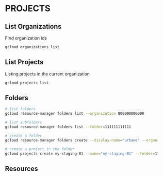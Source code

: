 # PROJECTS

## List Organizations

Find organization ids

```sh
gcloud organizations list
```

## List Projects

Listing projects in the current organization

```sh
gcloud projects list
```

## Folders

```sh
# list folders
gcloud resource-manager folders list --organization 000000000000

# list subfolders
gcloud resource-manager folders list --folder=111111111111

# create a folder
gcloud resource-manager folders create --display-name="urbane" --organization=000000000000

# create a project in the folder
gcloud projects create my-staging-01 --name="my-staging-01" --folder=111111111111
```

## Resources

